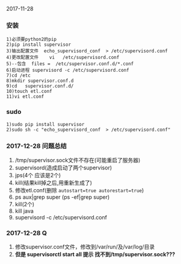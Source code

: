 2017-11-28
### 安装
    1)必须要python2的pip
    2)pip install supervisor
    3)输出配置文件  echo_supervisord_conf  > /etc/supervisord.conf
    4)更改配置文件    vi   /etc/supervisord.conf
    5)--包含  files =  /etc/supervisor.conf.d/*.conf
    6)启动进程 supervisord -c /etc/supervisord.conf
    7)cd /etc
    8)mkdir supervisor.conf.d
    9)cd   supervisor.conf.d/
    10)touch etl.conf
    11)vi etl.conf
### sudo
	1)sudo pip install supervisor
    2)sudo sh -c "echo_supervisord_conf  > /etc/supervisord.conf"


### 2017-12-28 问题总结
1. /tmp/supervisor.sock文件不存在(可能重启了服务器)
2. supervisord(造成启动了两个supervisor)
3. jps(4个 应该是2个)
4. kill(结果kill掉之后,用重新生成了)
5. 修改etl.conf(删除 ``autostart=true autorestart=true``)
6. ps aux|grep super (ps -ef|grep super)
7. kill(2个)
8. kill java
9. supervisord -c /etc/supervisord.conf	


### 2017-12-28 Q
1. 修改supervisor.conf文件，修改到/var/run/及/var/log/目录
2. **但是 supervisorctl start all 提示 找不到/tmp/supervisor.sock???**
	